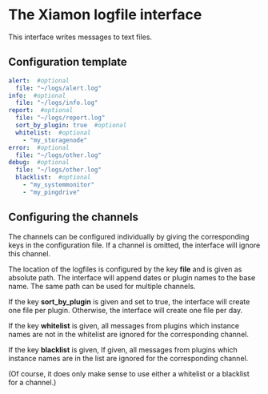 # The Xiamon logfile interface

This interface writes messages to text files.

## **Configuration template**

```yaml
alert:  #optional
  file: "~/logs/alert.log"
info:  #optional
  file: "~/logs/info.log"
report:  #optional
  file: "~/logs/report.log"
  sort_by_plugin: true  #optional
  whitelist:  #optional
    - "my_storagenode"
error:  #optional
  file: "~/logs/other.log"
debug:  #optional
  file: "~/logs/other.log"
  blacklist:  #optional
    - "my_systemmonitor"
    - "my_pingdrive"
```

## Configuring the channels

The channels can be configured individually by giving the corresponding keys in the configuration file. If a channel is omitted, the interface will ignore this channel.

The location of the logfiles is configured by the key **file** and is given as absolute path. The interface will append dates or plugin names to the base name. The same path can be used for multiple channels.

If the key **sort_by_plugin** is given and set to true, the interface will create one file per plugin. Otherwise, the interface will create one file per day.

If the key **whitelist** is given, all messages from plugins which instance names are not in the whitelist are ignored for the corresponding channel.

If the key **blacklist** is given, If given, all messages from plugins which instance names are in the list are ignored for the corresponding channel.

(Of course, it does only make sense to use either a whitelist or a blacklist for a channel.)
